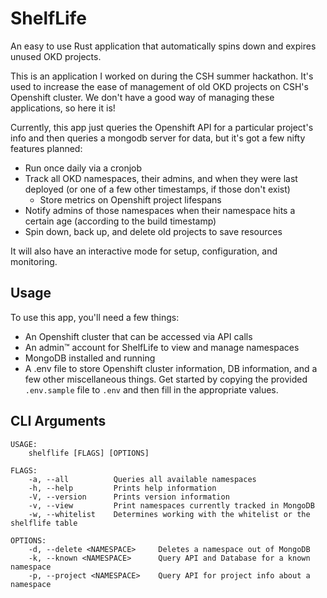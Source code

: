 # ShelfLife

An easy to use Rust application that automatically spins down and expires unused
OKD projects.

This is an application I worked on during the CSH summer hackathon. It's used
to increase the ease of management of old OKD projects on CSH's Openshift
cluster. We don't have a good way of managing these applications, so here it is!

Currently, this app just queries the Openshift API for a particular project's
info and then queries a mongodb server for data, but it's got a few nifty
features planned:

* Run once daily via a cronjob
* Track all OKD namespaces, their admins, and when they were last deployed
  (or one of a few other timestamps, if those don't exist)
  * Store metrics on Openshift project lifespans
* Notify admins of those namespaces when their namespace hits a certain age
  (according to the build timestamp)
* Spin down, back up, and delete old projects to save resources

It will also have an interactive mode for setup, configuration, and monitoring.

## Usage

To use this app, you'll need a few things:

* An Openshift cluster that can be accessed via API calls
* An admin™ account for ShelfLife to view and manage namespaces
* MongoDB installed and running
* A .env file to store Openshift cluster information, DB information, and a few
  other miscellaneous things. Get started by copying the provided `.env.sample`
  file to `.env` and then fill in the appropriate values.

## CLI Arguments
```
USAGE:
    shelflife [FLAGS] [OPTIONS]

FLAGS:
    -a, --all          Queries all available namespaces
    -h, --help         Prints help information
    -V, --version      Prints version information
    -v, --view         Print namespaces currently tracked in MongoDB
    -w, --whitelist    Determines working with the whitelist or the shelflife table

OPTIONS:
    -d, --delete <NAMESPACE>     Deletes a namespace out of MongoDB
    -k, --known <NAMESPACE>      Query API and Database for a known namespace
    -p, --project <NAMESPACE>    Query API for project info about a namespace
```
